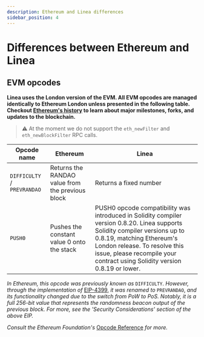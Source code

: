 ```yaml
---
description: Ethereum and Linea differences
sidebar_position: 4
---
```


# Differences between Ethereum and Linea

## EVM opcodes

**Linea uses the London version of the EVM. All EVM opcodes are managed identically to Ethereum London unless presented in the following table. Checkout [Ethereum's history](https://ethereum.org/en/history/) to learn about major milestones, forks, and updates to the blockchain.**

> ⚠️ At the moment we do not support the `eth_newFilter` and `eth_newBlockFilter` RPC calls.
>

| Opcode name | Ethereum | Linea |
| --- | --- | --- |
| `DIFFICULTY` / `PREVRANDAO` | Returns the RANDAO value from the previous block | Returns a fixed number |
| `PUSH0` | Pushes the constant value 0 onto the stack | PUSH0 opcode compatibility was introduced in Solidity compiler version 0.8.20. Linea supports Solidity compiler versions up to 0.8.19, matching Ethereum's London release. To resolve this issue, please recompile your contract using Solidity version 0.8.19 or lower. |

_In Ethereum, this opcode was previously known as_ `DIFFICULTY`. _However, through the implementation of_ [EIP-4399](https://eips.ethereum.org/EIPS/eip-4399), _it was renamed to_ `PREVRANDAO`, _and its functionality changed due to the switch from PoW to PoS. Notably, it is a full 256-bit value that represents the randomness beacon output of the previous block. For more, see the 'Security Considerations' section of the above EIP._

_Consult the Ethereum Foundation's_ [Opcode Reference](https://ethereum.org/en/developers/docs/evm/opcodes/) _for more._
